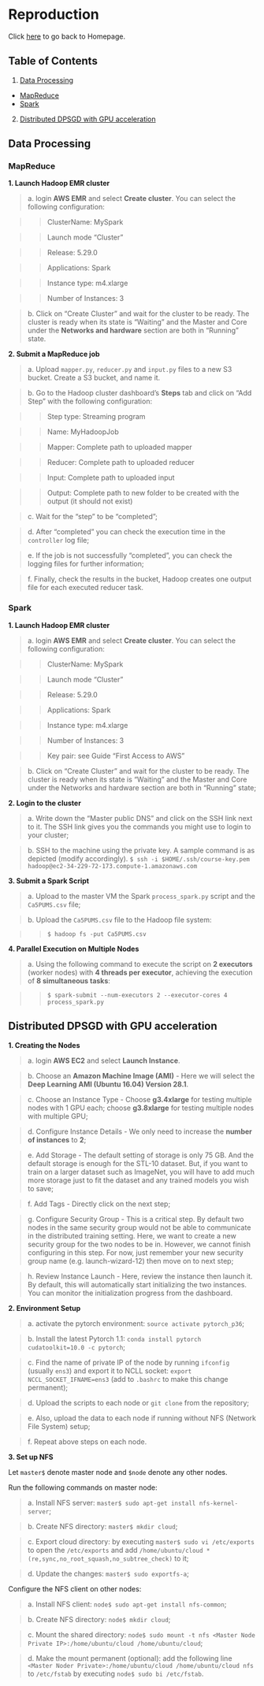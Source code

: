 # Reproduction

Click <a href="https://yanlitao.github.io/fastDP">here</a> to go back to Homepage.

## Table of Contents
1. [Data Processing](#data-processing)
  * [MapReduce](#mapreduce)
  * [Spark](#spark)
2. [Distributed DPSGD with GPU acceleration](#distributed-dpsgd-with-gpu-acceleration)

## Data Processing

### MapReduce

**1. Launch Hadoop EMR cluster**

>a. login **AWS EMR** and select **Create cluster**. You can select the following configuration:
    
>>ClusterName: MySpark
        
>>Launch mode “Cluster”
        
>>Release: 5.29.0
        
>>Applications: Spark
        
>>Instance type: m4.xlarge
        
>>Number of Instances: 3
   
>b. Click on “Create Cluster” and wait for the cluster to be ready. The cluster is ready when its state is “Waiting” and the Master and Core under the **Networks and hardware** section are both in “Running” state.
   
**2. Submit a MapReduce job**

>a. Upload `mapper.py`, `reducer.py` and `input.py` files to a new S3 bucket. Create a S3 bucket, and name it.
    
>b. Go to the Hadoop cluster dashboard’s **Steps** tab and click on “Add Step” with the following configuration:
    
>>Step type: Streaming program
        
>>Name: MyHadoopJob
        
>>Mapper: Complete path to uploaded mapper
        
>>Reducer: Complete path to uploaded reducer
        
>>Input: Complete path to uploaded input
        
>>Output: Complete path to new folder to be created with the output (it should not exist)
     
>c. Wait for the “step” to be “completed”;
     
>d. After “completed” you can check the execution time in the `controller` log file;
     
>e. If the job is not successfully “completed”, you can check the logging files for further information;
     
>f. Finally, check the results in the bucket, Hadoop creates one output file for each executed reducer task.
     

### Spark

**1. Launch Hadoop EMR cluster**

>a. login **AWS EMR** and select **Create cluster**. You can select the following configuration:
    
>>ClusterName: MySpark
        
>>Launch mode “Cluster”
        
>>Release: 5.29.0
        
>>Applications: Spark
        
>>Instance type: m4.xlarge
        
>>Number of Instances: 3
        
>>Key pair: see Guide “First Access to AWS”
        
>b. Click on “Create Cluster” and wait for the cluster to be ready. The cluster is ready when its state is “Waiting” and the Master and Core under the Networks and hardware section are both in “Running” state;
    
**2. Login to the cluster**
    
>a. Write down the “Master public DNS” and click on the SSH link next to it. The SSH link gives you the commands you might use to login to your cluster;
    
>b. SSH to the machine using the private key. A sample command is as depicted (modify accordingly). `$ ssh -i $HOME/.ssh/course-key.pem hadoop@ec2-34-229-72-173.compute-1.amazonaws.com`

**3. Submit a Spark Script** 
    
>a. Upload to the master VM the Spark `process_spark.py` script and the `Ca5PUMS.csv` file;
    
>b. Upload the `Ca5PUMS.csv` file to the Hadoop file system: 
        
>>`$ hadoop fs -put Ca5PUMS.csv`
        
**4. Parallel Execution on Multiple Nodes**

>a. Using the following command to execute the script on **2 executors** (worker nodes) with **4 threads per executor**, achieving the execution of **8 simultaneous tasks**:
    
>>`$ spark-submit --num-executors 2 --executor-cores 4 process_spark.py`

## Distributed DPSGD with GPU acceleration

**1. Creating the Nodes**

>a. login **AWS EC2** and select **Launch Instance**.
  
>b. Choose an **Amazon Machine Image (AMI)** - Here we will select the **Deep Learning AMI (Ubuntu 16.04) Version 28.1**. 
  
>c. Choose an Instance Type - Choose **g3.4xlarge** for testing multiple nodes with 1 GPU each; choose **g3.8xlarge** for testing multiple nodes with multiple GPU;
  
>d. Configure Instance Details - We only need to increase the **number of instances** to **2**;
  
>e. Add Storage - The default setting of storage is only 75 GB. And the default storage is enough for the STL-10 dataset. But, if you want to train on a larger dataset such as ImageNet, you will have to add much more storage just to fit the dataset and any trained models you wish to save;
  
>f. Add Tags - Directly click on the next step;
  
>g. Configure Security Group - This is a critical step. By default two nodes in the same security group would not be able to communicate in the distributed training setting. Here, we want to create a new security group for the two nodes to be in. However, we cannot finish configuring in this step. For now, just remember your new security group name (e.g. launch-wizard-12) then move on to next step;
  
>h. Review Instance Launch - Here, review the instance then launch it. By default, this will automatically start initializing the two instances. You can monitor the initialization progress from the dashboard.

**2. Environment Setup**
  
>a. activate the pytorch environment: `source activate pytorch_p36`;
  
>b. Install the latest Pytorch 1.1: `conda install pytorch cudatoolkit=10.0 -c pytorch`;
  
>c. Find the name of private IP of the node by running `ifconfig` (usually `ens3`) and export it to NCLL socket: `export NCCL_SOCKET_IFNAME=ens3` (add to `.bashrc` to make this change permanent);
  
>d. Upload the scripts to each node or `git clone` from the repository;
  
>e. Also, upload the data to each node if running without NFS (Network File System) setup;
  
>f. Repeat above steps on each node.

**3. Set up NFS**

Let `master$` denote master node and `$node` denote any other nodes.
  
Run the following commands on master node:
  
>a. Install NFS server: `master$ sudo apt-get install nfs-kernel-server`;
  
>b. Create NFS directory: `master$ mkdir cloud`;
  
>c. Export cloud directory: by executing `master$ sudo vi /etc/exports` to open the `/etc/exports` and add `/home/ubuntu/cloud *(re,sync,no_root_squash,no_subtree_check)` to it;
  
>d. Update the changes: `master$ sudo exportfs-a`;
  
Configure the NFS client on other nodes:

>a. Install NFS client: `node$ sudo apt-get install nfs-common`;
  
>b. Create NFS directory: `node$ mkdir cloud`;
  
>c. Mount the shared directory: `node$ sudo mount -t nfs <Master Node Private IP>:/home/ubuntu/cloud /home/ubuntu/cloud`;
  
>d. Make the mount permanent (optional): add the following line `<Master Noder Private>:/home/ubuntu/cloud /home/ubuntu/cloud nfs` to `/etc/fstab` by executing `node$ sudo bi /etc/fstab`.

